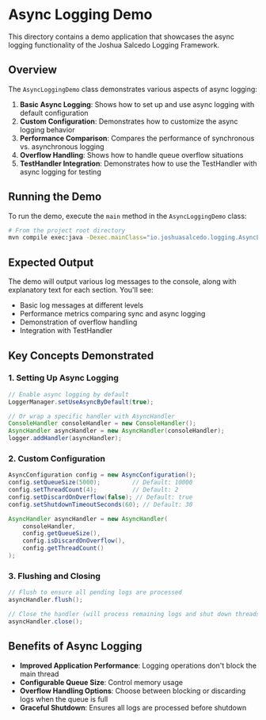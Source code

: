 # Async Logging Demo

This directory contains a demo application that showcases the async logging functionality of the Joshua Salcedo Logging Framework.

## Overview

The `AsyncLoggingDemo` class demonstrates various aspects of async logging:

1. **Basic Async Logging**: Shows how to set up and use async logging with default configuration
2. **Custom Configuration**: Demonstrates how to customize the async logging behavior
3. **Performance Comparison**: Compares the performance of synchronous vs. asynchronous logging
4. **Overflow Handling**: Shows how to handle queue overflow situations
5. **TestHandler Integration**: Demonstrates how to use the TestHandler with async logging for testing

## Running the Demo

To run the demo, execute the `main` method in the `AsyncLoggingDemo` class:

```bash
# From the project root directory
mvn compile exec:java -Dexec.mainClass="io.joshuasalcedo.logging.AsyncLoggingDemo"
```

## Expected Output

The demo will output various log messages to the console, along with explanatory text for each section. You'll see:

- Basic log messages at different levels
- Performance metrics comparing sync and async logging
- Demonstration of overflow handling
- Integration with TestHandler

## Key Concepts Demonstrated

### 1. Setting Up Async Logging

```java
// Enable async logging by default
LoggerManager.setUseAsyncByDefault(true);

// Or wrap a specific handler with AsyncHandler
ConsoleHandler consoleHandler = new ConsoleHandler();
AsyncHandler asyncHandler = new AsyncHandler(consoleHandler);
logger.addHandler(asyncHandler);
```

### 2. Custom Configuration

```java
AsyncConfiguration config = new AsyncConfiguration();
config.setQueueSize(5000);         // Default: 10000
config.setThreadCount(4);          // Default: 2
config.setDiscardOnOverflow(false); // Default: true
config.setShutdownTimeoutSeconds(60); // Default: 30

AsyncHandler asyncHandler = new AsyncHandler(
    consoleHandler,
    config.getQueueSize(),
    config.isDiscardOnOverflow(),
    config.getThreadCount()
);
```

### 3. Flushing and Closing

```java
// Flush to ensure all pending logs are processed
asyncHandler.flush();

// Close the handler (will process remaining logs and shut down threads)
asyncHandler.close();
```

## Benefits of Async Logging

- **Improved Application Performance**: Logging operations don't block the main thread
- **Configurable Queue Size**: Control memory usage
- **Overflow Handling Options**: Choose between blocking or discarding logs when the queue is full
- **Graceful Shutdown**: Ensures all logs are processed before shutdown